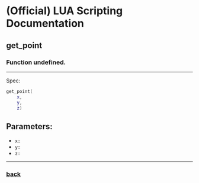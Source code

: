 
# (Official) LUA Scripting Documentation

## get_point

### Function undefined.
___
Spec:
```lua
get_point(
	x,
	y,
	z)
```
## Parameters:
- `x:` 
- `y:` 
- `z:` 

___
### [back](../other)
